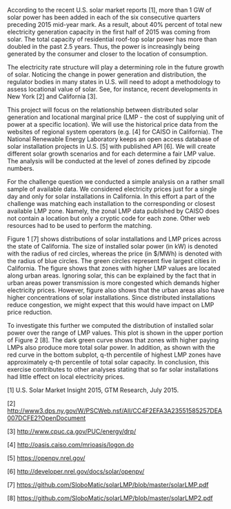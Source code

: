 According to the recent U.S. solar market reports [1], more than 1 GW of solar power has been added in each of the six consecutive quarters preceding 2015 mid-year mark. As a result, about 40% percent of total new electricity generation capacity in the first half of 2015 was coming from solar. The total capacity of residential roof-top solar power has more than doubled in the past 2.5 years. Thus, the power is increasingly being generated by the consumer and closer to the location of consumption. 

The electricity rate structure will play a determining role in the future growth of solar. Noticing the change in power generation and distribution, the regulator bodies in many states in U.S. will need to adopt a methodology to assess locational value of solar. See, for instance, recent developments in New York [2] and California [3]. 

This project will focus on the relationship between distributed solar generation and locational marginal price (LMP - the cost of supplying unit of power at a specific location). We will use the historical price data from the websites of regional system operators (e.g. [4] for CAISO in California). The National Renewable Energy Laboratory keeps an open access database of solar installation projects in U.S. [5] with published API [6]. We will create different solar growth scenarios and for each determine a fair LMP value. The analysis will be conducted at the level of zones defined by zipcode numbers.

For the challenge question we conducted a simple analysis on a rather small sample of available data. We considered electricity prices just for a single day and only for solar installations in California. In this effort a part of the challenge was matching each installation to the corresponding or closest available LMP zone. Namely, the zonal LMP data published by CAISO does not contain a location but only a cryptic code for each zone. Other web resources had to be used to perform the matching.

Figure 1 [7] shows distributions of solar installations and LMP prices across the state of California. The size of installed solar power (in kW) is denoted with the radius of red circles, whereas the price (in $/MWh) is denoted with the radius of blue circles. The green circles represent five largest cities in California. The figure shows that zones with higher LMP values are located along urban areas. Ignoring solar, this can be explained by the fact that in urban areas power transmission is more congested which demands higher electricity prices. However, figure also shows that the urban areas also have higher concentrations of solar installations. Since distributed installations reduce congestion, we might expect that this would have impact on LMP price reduction. 

To investigate this further we computed the distribution of installed solar power over the range of LMP values. This plot is shown in the upper portion of Figure 2 [8]. The dark green curve shows that zones with higher paying LMPs also produce more total solar power. In addition, as shown with the red curve in the bottom subplot, q-th percentile of highest LMP zones have approximately q-th percentile of total solar capacity. In conclusion, this exercise contributes to other analyses stating that so far solar installations had little effect on local electricity prices.  

[1] U.S. Solar Market Insight 2015, GTM Research, July 2015.

[2] http://www3.dps.ny.gov/W/PSCWeb.nsf/All/CC4F2EFA3A23551585257DEA007DCFE2?OpenDocument

[3] http://www.cpuc.ca.gov/PUC/energy/drp/

[4] http://oasis.caiso.com/mrioasis/logon.do

[5] https://openpv.nrel.gov/ 

[6] http://developer.nrel.gov/docs/solar/openpv/ 

[7] https://github.com/SloboMatic/solarLMP/blob/master/solarLMP.pdf

[8] https://github.com/SloboMatic/solarLMP/blob/master/solarLMP2.pdf

